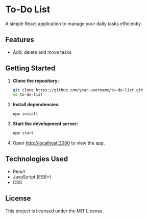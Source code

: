 # To-Do List

A simple React application to manage your daily tasks efficiently.

## Features

- Add, delete and move tasks

## Getting Started

1. **Clone the repository:**
    ```bash
    git clone https://github.com/your-username/to-do-list.git
    cd to-do-list
    ```

2. **Install dependencies:**
    ```bash
    npm install
    ```

3. **Start the development server:**
    ```bash
    npm start
    ```

4. Open [http://localhost:3000](http://localhost:3000) to view the app.

## Technologies Used

- React
- JavaScript (ES6+)
- CSS

## License

This project is licensed under the MIT License.